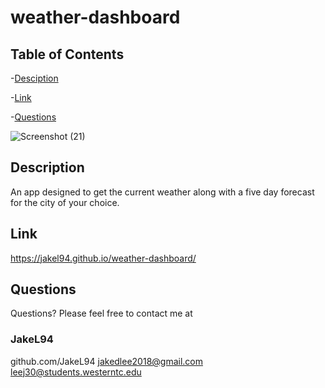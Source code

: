 # weather-dashboard

## Table of Contents

-[Desciption](#Desciption)

-[Link](#Link)

-[Questions](#Questions)

![Screenshot (21)](https://user-images.githubusercontent.com/84442960/201277977-38c567e9-d7dc-41f9-863d-e9ce70b42c1f.png)

## Description
An app designed to get the current weather along with a five day forecast for the city of your choice.

## Link
https://jakel94.github.io/weather-dashboard/

## Questions
Questions? Please feel free to contact me at
### JakeL94
github.com/JakeL94
jakedlee2018@gmail.com
leej30@students.westerntc.edu
